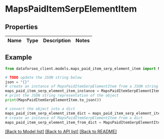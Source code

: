 # MapsPaidItemSerpElementItem


## Properties

Name | Type | Description | Notes
------------ | ------------- | ------------- | -------------

## Example

```python
from dataforseo_client.models.maps_paid_item_serp_element_item import MapsPaidItemSerpElementItem

# TODO update the JSON string below
json = "{}"
# create an instance of MapsPaidItemSerpElementItem from a JSON string
maps_paid_item_serp_element_item_instance = MapsPaidItemSerpElementItem.from_json(json)
# print the JSON string representation of the object
print(MapsPaidItemSerpElementItem.to_json())

# convert the object into a dict
maps_paid_item_serp_element_item_dict = maps_paid_item_serp_element_item_instance.to_dict()
# create an instance of MapsPaidItemSerpElementItem from a dict
maps_paid_item_serp_element_item_from_dict = MapsPaidItemSerpElementItem.from_dict(maps_paid_item_serp_element_item_dict)
```
[[Back to Model list]](../README.md#documentation-for-models) [[Back to API list]](../README.md#documentation-for-api-endpoints) [[Back to README]](../README.md)


